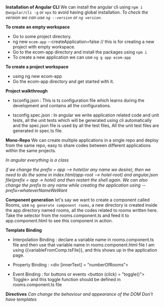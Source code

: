 **Installation of Angular CLI** 
We can install the angular cli using ```npm i @angular/cli -g``` or ```npx``` to avoid having global installation. 
*To check the version we can use `ng --version` or `ng version`.*

**To create an empty workspace** 
* Go to some project directory. 
* ng new `ecom-app` --createApplication=false // this is for creating a new project with empty workspace. 
* Go to the ecom-app directory and install the packages using `npm i`
* To create a new application we can use `ng g app ecom-app`

**To create a project workspace** 
* using ng new ecom-app
* Go the ecom-app directory and get started with it. 

**Project walkthrough** 

* tsconfig.json : This is ts configuration file which learns during the development and contains all the configurations. 

* tsconfig.spec.json : In angular we write application related code and unit tests, all the unit tests which will be generated using cli automatically and the spec.json file is used by all the test files, All the unit test files are generated in spec.ts file. 

**Mono-Repo**
We can create multiple applications in a single repo and deploy from the same repo, easy to share codes between different applications within the same projects. 

*In angular everything is a class*

*if we change the prefix = app --> hotel(or any name we desire), then we need to do the same in index.html(app-root --> hotel-root) and angular.json file(prefix = app -> hotel) and then restart the shell again. We can also change the prefix to any name while creating the application using --prefix=whateverNameWeWant*


**Component generation** 
let's say we want to create a component called Rooms, use ``` ng generate component rooms ```,
a new directory is created inside the app directory named rooms, all the codes related to rooms written here. Take the selector from the rooms.component.ts and feed it to app.component.html to see this component in action. 


**Template Binding**
* Interpolation Binding : declare a variable name in rooms.component.ts file and then use that variable name in rooms.component.html file <tag> I am using {{variableFromComp.tsFile}}</tag>, and this shows up in the application page. 

* Property Binding :  <div [innerText] = "numberOfRooms"></div> <!-- innerText and others should be valid html elements -->

* Event Binding : for buttons or events 
<button (click) = "toggle()"> Toggle> </button> and this toggle function should be defined in rooms.component.ts file 

**Directives** 
*Can change the behaviour and appearance of the DOM* 
*Don't have templates* 

